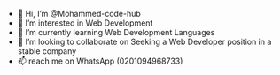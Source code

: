 - 👋 Hi, I’m @Mohammed-code-hub
- 👀 I’m interested in Web Development
- 🌱 I’m currently learning Web Development Languages
- 💞️ I’m looking to collaborate on Seeking a Web Developer position in a stable company
- 📫 reach me on WhatsApp (0201094968733)

<!---
Mohammed-code-hub/Mohammed-code-hub is a ✨ special ✨ repository because its `README.md` (this file) appears on your GitHub profile.
You can click the Preview link to take a look at your changes.
--->
